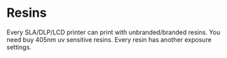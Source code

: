 <h1>Resins</h1>

Every SLA/DLP/LCD printer can print with unbranded/branded resins. You need buy 405nm uv sensitive resins. Every resin has another exposure settings.
